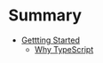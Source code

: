 # Summary

* [Gettting Started](docs/getting-started.md)
  * [Why TypeScript](docs/why-typescript.md)
